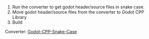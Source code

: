 1. Run the converter to get godot header/source files in snake case.
2. Move godot header/source files from the converter to Godot CPP Library
3. Build

Converter: [Godot-CPP-Snake-Case](https://github.com/MasDhany/Godot-CPP-Snake-Case/tree/f6c4ba79e53d1ee6dd660c2127e21b269cef9d3a)